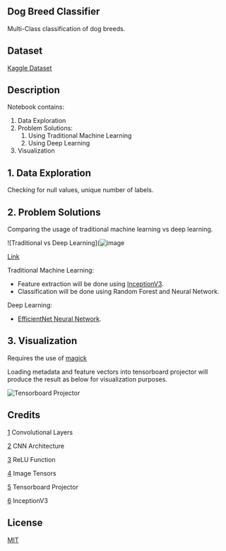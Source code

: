 ## Dog Breed Classifier
Multi-Class classification of dog breeds.

## Dataset 
[Kaggle Dataset](https://www.kaggle.com/c/dog-breed-identification)

## Description
Notebook contains:
1. Data Exploration
2. Problem Solutions:
   1. Using Traditional Machine Learning
   2. Using Deep Learning
3. Visualization

## 1. Data Exploration
Checking for null values, unique number of labels.

## 2. Problem Solutions
Comparing the usage of traditional machine learning vs deep learning.

![Traditional vs Deep Learning](![image](https://user-images.githubusercontent.com/25401067/110433329-451b0280-80eb-11eb-9b91-a9935d228f1c.png)

[Link](https://towardsdatascience.com/why-deep-learning-is-needed-over-traditional-machine-learning-1b6a99177063)

Traditional Machine Learning:
- Feature extraction will be done using [InceptionV3](https://keras.io/api/applications/inceptionv3/).
- Classification will be done using Random Forest and Neural Network.

Deep Learning:
- [EfficientNet Neural Network](https://keras.io/api/applications/efficientnet/).

## 3. Visualization
Requires the use of [magick](http://www.besavvy.com/documentation/4-5/Editor/031350_installimgk.htm)

Loading metadata and feature vectors into tensorboard projector will produce the result as below for visualization purposes.

![Tensorboard Projector](https://github.com/junxtjx/Dog-Breed-Classifier/blob/main/Images/tensorboard.PNG)


## Credits
[1](https://machinelearningmastery.com/convolutional-layers-for-deep-learning-neural-networks/) Convolutional Layers

[2](https://medium.com/@14prakash/understanding-and-implementing-architectures-of-resnet-and-resnext-for-state-of-the-art-image-cf51669e1624) CNN Architecture

[3](https://machinelearningmastery.com/rectified-linear-activation-function-for-deep-learning-neural-networks/#:~:text=The%20rectified%20linear%20activation%20function,otherwise%2C%20it%20will%20output%20zero.&text=The%20rectified%20linear%20activation%20function%20overcomes%20the%20vanishing%20gradient%20problem,learn%20faster%20and%20perform%20better) ReLU Function

[4](https://lisaong.github.io/mldds-courseware/01_GettingStarted/numpy-tensor-slicing.slides.html) Image Tensors

[5](https://medium.com/@kumon/visualizing-image-feature-vectors-through-tensorboard-b850ce1be7f1) Tensorboard Projector

[6](https://cloud.google.com/tpu/docs/inception-v3-advanced) InceptionV3 

## License
[MIT](https://choosealicense.com/licenses/mit/)
